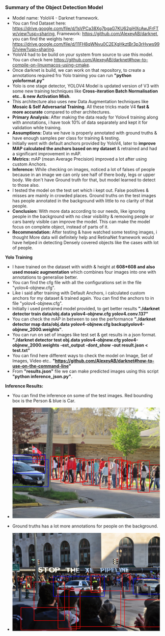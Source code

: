 

### Summary of the Object Detection Model

* Model name: YoloV4 - Darknet framework. 
* You can find Dataset here: https://drive.google.com/file/d/1sVPCa38Xg7bgaG7KU62gjHXcAwJFrFTw/view?usp=sharing, Framework: https://github.com/AlexeyAB/darknet, you can find the weights here: https://drive.google.com/file/d/11FH8qWNvu0C2EXgHkztBr3p3rHyws99D/view?usp=sharing. 
* YoloV4 had to be build on your system from source to use this model. You can check here https://github.com/AlexeyAB/darknet#how-to-compile-on-linuxmacos-using-cmake. 
* Once darknet is build, we can work on that repository, to create a annotations required fro Yolo training you can run **"python yoloformat.py"**
* Yolo is one stage detector, YOLOV4 Model is updated version of V3 with some new training techniques like **Cross-iteration Batch Normalisation etc.. & new Activation Mish**. 
* This architecture also uses new Data Augmentation techniques like **Mosaic & Self Adversarial Training**. All these tricks made V4 **fast & more accurate** compared to other architectures.
* **Primary Analysis:** After making the data ready for Yolov4 training along with annotations, i have took 10% of data separately and kept it for validation while training. 
* **Assumptions:** Data we have is properly annotated with ground truths & have enough samples per class for training & testing.
* Initially went with default anchors provided by YoloV4, later to **improve MAP calculated the anchors based on my dataset** & retrained and had a significant improvement in mAP. 
* **Metrics:** mAP (mean Average Precision) improved a lot after using custom Anchors. 
* **Inference:** While checking on images, noticed a lot of falses of people because in an image we can only see half of there body, legs or upper body. We don't have Ground truth for that, but model learned to detect to those also. 
* I tested the model on the test set which i kept out. False positives & misses are mainly in crowded places. Ground truths on the test images has people annotated in the background with little to no clarity of that people.
* **Conclusion:** With more data according to our needs, like ignoring people in the background with no clear visibility & removing people or cars barely visible can improve the model. This can make the model focus on complete object, instead of parts of it. 
* **Recommendation:** After testing & have watched some testing images, i thought More data will definitely help and RetinaNet framework would have helped in detecting Densely covered objects like the cases with lot of people. 



**Yolo Training**

* I have trained on the dataset with width & height at **608*608 and also used mosaic augmentation** which combines four images into one with annotations to generalise better. 
* You can find the cfg file with all the configurations set in the file "yolov4-objnew.cfg".
* Like i said after training with Default Anchors, i calculated custom anchors for my dataset & trained again. You can find the anchors to in file "yolov4-objnew.cfg".
* Initially i used pretrained model provided, to get better results **"./darknet detector train data/obj.data yolov4-objnew.cfg yolov4.conv.137"**
* You can check the mAP in between to see the performance **"./darknet detector map data/obj.data yolov4-objnew.cfg backup\yolov4-objnew_2000.weights"**.
* You can run on set of images like test set & get results in a json format. **"./darknet detector test obj.data yolov4-objnew.cfg yolov4-objnew_2000.weights -ext_output -dont_show -out result.json < test.txt"**
* You can find here different ways to check the model on Image, Set of Images, Video etc.. **"https://github.com/AlexeyAB/darknet#how-to-use-on-the-command-line"**
* From **"results.json"** file we can make predicted images using this script **"python inference_json.py"**.

 

**Inference Results:**

* You can find the inference on some of the test images. Red bounding box is the Person & blue is Car.
* ![alt text](inference/image_000002225.jpg)
* Ground truths has a lot more annotations for people on the background. 

* ![alt text](inference/image_000002224.jpg)